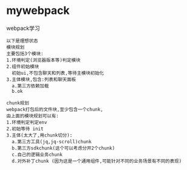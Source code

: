 # mywebpack
webpack学习

    以下是理想状态
    模块规划
    主要包括3个模块:
    1.环境判定(浏览器版本等)判定模块
    2.组件初始模块
      初始ui,不包含聊天和列表,等待主模块初始化
    3.主体模块,包含:列表和聊天面板
      a.第三方依赖加载
      b.ok
    
    chunk规划
    webpack打包后的文件块,至少包含一个chunk,
    由上面的模块规划可以有:
    1.环境判定判定env
    2.初始等待 init
    3.主体(太大了,用chunk切分):
      a.第三方工具(jq,jq-scroll)chunk
      b.第三方sdkchunk(这个可以考虑分开2个chunk)
      c.自己的逻辑业务chunk
      d.对外补丁chunk (因为这是一个通用组件,可能针对不同的业务场景有不同的表现)
    